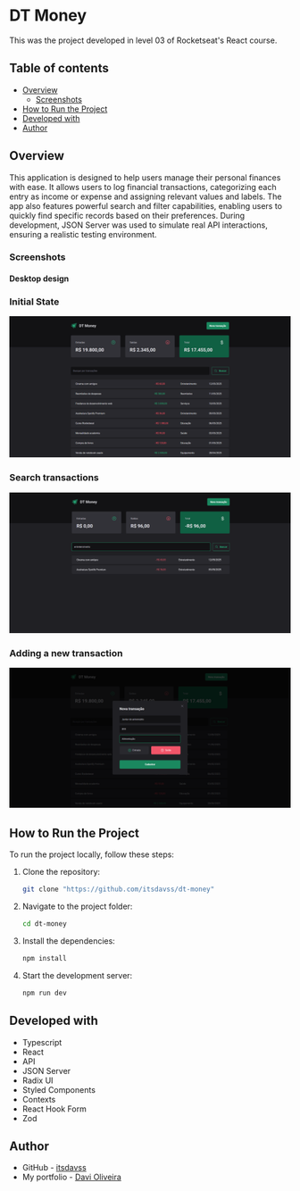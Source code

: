 # DT Money

This was the project developed in level 03 of Rocketseat's React course.

## Table of contents

- [Overview](#overview)
  - [Screenshots](#screenshots)
- [How to Run the Project](#how-to-run-the-project)
- [Developed with](#developed-with)
- [Author](#author)

## Overview

This application is designed to help users manage their personal finances with ease. It allows users to log financial transactions, categorizing each entry as income or expense and assigning relevant values and labels. The app also features powerful search and filter capabilities, enabling users to quickly find specific records based on their preferences. During development, JSON Server was used to simulate real API interactions, ensuring a realistic testing environment.

### Screenshots

#### Desktop design

### Initial State
![](screenshots/desktop_1.png)

### Search transactions
![](screenshots/desktop_2.png)

### Adding a new transaction
![](screenshots/desktop_3.png)

## How to Run the Project

To run the project locally, follow these steps:

1. Clone the repository:
   ```bash
   git clone "https://github.com/itsdavss/dt-money"

2. Navigate to the project folder:
   ```bash
   cd dt-money

3. Install the dependencies:
   ```bash
   npm install

4. Start the development server:
   ```bash
   npm run dev

## Developed with

- Typescript 
- React
- API
- JSON Server
- Radix UI
- Styled Components
- Contexts
- React Hook Form
- Zod

## Author

- GitHub - [itsdavss](https://github.com/itsdavss)
- My portfolio - [Davi Oliveira](https://itsdavss.github.io/portfolio-davi/)
